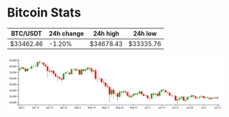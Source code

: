# Bitcoin Stats

BTC/USDT|24h change|24h high|24h low|
|---|---|---|---|
|$33462.46|-1.20%|$34678.43|$33335.76|

<img src="./chart.svg">
